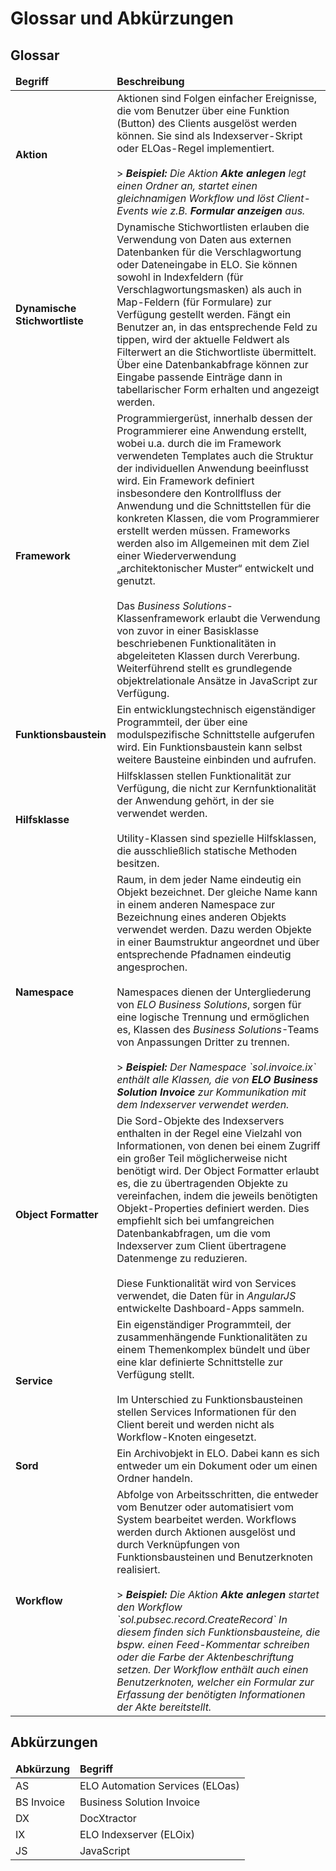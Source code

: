 # Glossar und Abkürzungen

## Glossar

<table><thead><tr><td><span
style='font-weight:bold'>Begriff</span></td><td><span
style='font-weight:bold'>Beschreibung</span></td></tr></thead><tbody><tr><td><span
style='font-weight:bold'>Aktion</span></td><td>Aktionen sind Folgen einfacher Ereignisse, die vom Benutzer über eine Funktion (Button) des Clients ausgelöst werden können. Sie sind als Indexserver-Skript oder ELOas-Regel implementiert.<br /><br />> <span
style='font-weight:bold;font-style:italic'>Beispiel:</span><span
style='font-style:italic'> Die Aktion </span><span style='font-weight:bold;
font-style:italic'>Akte anlegen</span><span style='font-style:italic'> legt einen Ordner an, startet einen gleichnamigen Workflow und löst Client-Events wie z.B. </span><span
style='font-weight:bold;font-style:italic'>Formular anzeigen</span><span
style='font-style:italic'> aus.</span></td></tr><tr><td><span
style='font-weight:bold'>Dynamische Stichwortliste</span></td><td>Dynamische Stichwortlisten erlauben die Verwendung von Daten aus externen Datenbanken für die Verschlagwortung oder Dateneingabe in ELO. Sie können sowohl in Indexfeldern (für Verschlagwortungsmasken) als auch in Map-Feldern (für Formulare) zur Verfügung gestellt werden. Fängt ein Benutzer an, in das entsprechende Feld zu tippen, wird der aktuelle Feldwert als Filterwert an die Stichwortliste übermittelt. Über eine Datenbankabfrage können zur Eingabe passende Einträge dann in tabellarischer Form erhalten und angezeigt werden.</td></tr><tr><td><span
style='font-weight:bold'>Framework</span></td><td>Programmiergerüst, innerhalb dessen der Programmierer eine Anwendung erstellt, wobei u.a. durch die im Framework verwendeten Templates auch die Struktur der individuellen Anwendung beeinflusst wird. Ein Framework definiert insbesondere den Kontrollfluss der Anwendung und die Schnittstellen für die konkreten Klassen, die vom Programmierer erstellt werden müssen. Frameworks werden also im Allgemeinen mit dem Ziel einer Wiederverwendung „architektonischer Muster“ entwickelt und genutzt.<br /><br />Das <span
style='font-style:italic'>Business Solutions</span>-Klassenframework erlaubt die Verwendung von zuvor in einer Basisklasse beschriebenen Funktionalitäten in abgeleiteten Klassen durch Vererbung. Weiterführend stellt es grundlegende objektrelationale Ansätze in JavaScript zur Verfügung.</td></tr><tr><td><span
style='font-weight:bold'>Funktionsbaustein</span></td><td>Ein entwicklungstechnisch eigenständiger Programmteil, der über eine modulspezifische Schnittstelle aufgerufen wird. Ein Funktionsbaustein kann selbst weitere Bausteine einbinden und aufrufen.</td></tr><tr><td><span
style='font-weight:bold'>Hilfsklasse</span></td><td>Hilfsklassen stellen Funktionalität zur Verfügung, die nicht zur Kernfunktionalität der Anwendung gehört, in der sie verwendet werden. <br /><br />Utility-Klassen sind spezielle Hilfsklassen, die ausschließlich statische Methoden besitzen.</td></tr><tr><td><span
style='font-weight:bold'>Namespace</span></td><td>Raum, in dem jeder Name eindeutig ein Objekt bezeichnet. Der gleiche Name kann in einem anderen Namespace zur Bezeichnung eines anderen Objekts verwendet werden. Dazu werden Objekte in einer Baumstruktur angeordnet und über entsprechende Pfadnamen eindeutig angesprochen.<br /><br />Namespaces dienen der Untergliederung von <span
style='font-style:italic'>ELO Business Solutions</span>, sorgen für eine logische Trennung und ermöglichen es, Klassen des <span
style='font-style:italic'>Business Solutions</span>-Teams von Anpassungen Dritter zu trennen.<br /><br />> <span
style='font-weight:bold;font-style:italic'>Beispiel:</span><span
style='font-style:italic'> Der Namespace `sol.invoice.ix` enthält alle Klassen, die von </span><span
style='font-weight:bold;font-style:italic'>ELO Business Solution Invoice</span><span
style='font-style:italic'> zur Kommunikation mit dem Indexserver verwendet werden.</span></td></tr><tr><td><span
style='font-weight:bold'>Object Formatter</span></td><td>Die Sord-Objekte des Indexservers enthalten in der Regel eine Vielzahl von Informationen, von denen bei einem Zugriff ein großer Teil möglicherweise nicht benötigt wird. Der Object Formatter erlaubt es, die zu übertragenden Objekte zu vereinfachen, indem die jeweils benötigten Objekt-Properties definiert werden. Dies empfiehlt sich bei umfangreichen Datenbankabfragen, um die vom Indexserver zum Client übertragene Datenmenge zu reduzieren. <br /><br />Diese Funktionalität wird von Services verwendet, die Daten für in <span
style='font-style:italic'>AngularJS</span> entwickelte Dashboard-Apps sammeln.</td></tr><tr><td><span
style='font-weight:bold'>Service</span></td><td>Ein eigenständiger Programmteil, der zusammenhängende Funktionalitäten zu einem Themenkomplex bündelt und über eine klar definierte Schnittstelle zur Verfügung stellt.<br /><br />Im Unterschied zu Funktionsbausteinen stellen Services Informationen für den Client bereit und werden nicht als Workflow-Knoten eingesetzt.</td></tr><tr><td><span
style='font-weight:bold'>Sord</span></td><td>Ein Archivobjekt in ELO. Dabei kann es sich entweder um ein Dokument oder um einen Ordner handeln.</td></tr><tr><td><span
style='font-weight:bold'>Workflow</span></td><td>Abfolge von Arbeitsschritten, die entweder vom Benutzer oder automatisiert vom System bearbeitet werden. Workflows werden durch Aktionen ausgelöst und durch Verknüpfungen von Funktionsbausteinen und Benutzerknoten realisiert.<br>
&nbsp;<br />> <span
style='font-weight:bold;font-style:italic'>Beispiel:</span><span
style='font-style:italic'> Die Aktion </span><span style='font-weight:bold;
font-style:italic'>Akte anlegen</span><span style='font-style:italic'> startet den Workflow `sol.pubsec.record.CreateRecord`   In diesem finden sich Funktionsbausteine, die bspw. einen Feed-Kommentar schreiben oder die Farbe der Aktenbeschriftung setzen. Der Workflow enthält auch einen Benutzerknoten, welcher ein Formular zur Erfassung der benötigten Informationen der Akte bereitstellt.</span></td></tr></tbody></table>



## Abkürzungen

<table><thead><tr><td><span
style='font-weight:bold'>Abkürzung</span></td><td><span
style='font-weight:bold'>Begriff</span></td></tr></thead><tbody><tr><td>AS</td><td>ELO Automation Services (ELOas)</td></tr><tr><td>BS Invoice</td><td>Business Solution Invoice</td></tr><tr><td>DX</td><td>DocXtractor</td></tr><tr><td>IX</td><td>ELO Indexserver (ELOix)</td></tr><tr><td>JS</td><td>JavaScript</td></tr></tbody></table>



